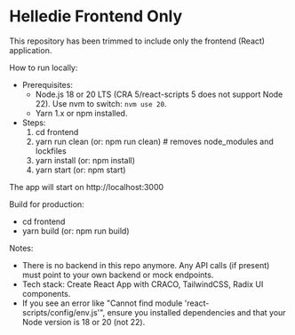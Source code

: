 # Helledie Frontend Only

This repository has been trimmed to include only the frontend (React) application.

How to run locally:
- Prerequisites:
  - Node.js 18 or 20 LTS (CRA 5/react-scripts 5 does not support Node 22). Use nvm to switch: `nvm use 20`.
  - Yarn 1.x or npm installed.
- Steps:
  1. cd frontend
  2. yarn run clean   (or: npm run clean)  # removes node_modules and lockfiles
  3. yarn install     (or: npm install)
  4. yarn start       (or: npm start)

The app will start on http://localhost:3000

Build for production:
- cd frontend
- yarn build (or: npm run build)

Notes:
- There is no backend in this repo anymore. Any API calls (if present) must point to your own backend or mock endpoints.
- Tech stack: Create React App with CRACO, TailwindCSS, Radix UI components.
- If you see an error like "Cannot find module 'react-scripts/config/env.js'", ensure you installed dependencies and that your Node version is 18 or 20 (not 22).
